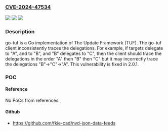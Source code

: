 ### [CVE-2024-47534](https://cve.mitre.org/cgi-bin/cvename.cgi?name=CVE-2024-47534)
![](https://img.shields.io/static/v1?label=Product&message=go-tuf&color=blue)
![](https://img.shields.io/static/v1?label=Version&message=%3D%20%3E%3D%202.0.0%2C%20%3C%202.0.1%20&color=brighgreen)
![](https://img.shields.io/static/v1?label=Vulnerability&message=CWE-362%3A%20Concurrent%20Execution%20using%20Shared%20Resource%20with%20Improper%20Synchronization%20('Race%20Condition')&color=brighgreen)

### Description

go-tuf is a Go implementation of The Update Framework (TUF). The go-tuf client inconsistently traces the delegations. For example, if targets delegate to "A", and to "B", and "B" delegates to "C", then the client should trace the delegations in the order "A" then "B" then "C" but it may incorrectly trace the delegations "B"->"C"->"A". This vulnerability is fixed in 2.0.1.

### POC

#### Reference
No PoCs from references.

#### Github
- https://github.com/fkie-cad/nvd-json-data-feeds


